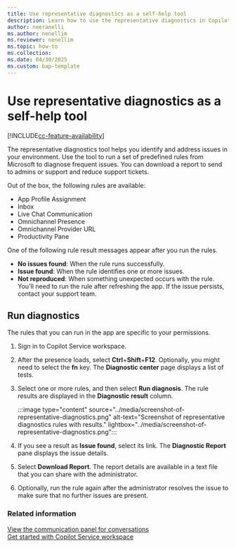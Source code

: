 ```yaml
---
title: Use representative diagnostics as a self-help tool
description: Learn how to use the representative diagnostics in Copilot Service workspace as a self-help tool to identify and share issues with your administrator for quick resolutions.
author: neeranelli
ms.author: nenellim
ms.reviewer: nenellim
ms.topic: how-to
ms.collection:
ms.date: 04/30/2025
ms.custom: bap-template
---
```


# Use representative diagnostics as a self-help tool

[!INCLUDE[cc-feature-availability](../../includes/cc-feature-availability.md)]

The representative diagnostics tool helps you identify and address issues in your environment. Use the tool to run a set of predefined rules from Microsoft to diagnose frequent issues. You can download a report to send to admins or support and reduce support tickets.

Out of the box, the following rules are available:

- App Profile Assignment
- Inbox
- Live Chat Communication
- Omnichannel Presence
- Omnichannel Provider URL
- Productivity Pane

One of the following rule result messages appear after you run the rules.

- **No issues found**: When the rule runs successfully.
- **Issue found**: When the rule identifies one or more issues.
- **Not reproduced**: When something unexpected occurs with the rule. You'll need to run the rule after refreshing the app. If the issue persists, contact your support team.
 
## Run diagnostics

The rules that you can run in the app are specific to your permissions.

1. Sign in to Copilot Service workspace.
1. After the presence loads, select **Ctrl**+**Shift**+**F12**. Optionally, you might need to select the **fn** key. The **Diagnostic center** page displays a list of tests.
1. Select one or more rules, and then select **Run diagnosis**. The rule results are displayed in the **Diagnostic result** column.

   :::image type="content" source="../media/screenshot-of-representative-diagnostics.png" alt-text="Screenshot of representative diagnostics rules with results." lightbox="../media/screenshot-of-representative-diagnostics.png":::

1. If you see a result as **Issue found**, select its link. The **Diagnostic Report** pane displays the issue details.
1. Select **Download Report**. The report details are available in a text file that you can share with the administrator.
1. Optionally, run the rule again after the administrator resolves the issue to make sure that no further issues are present.

### Related information

[View the communication panel for conversations](oc-conversation-control.md)  
[Get started with Copilot Service workspace](../implement/csw-overview.md)  


 

